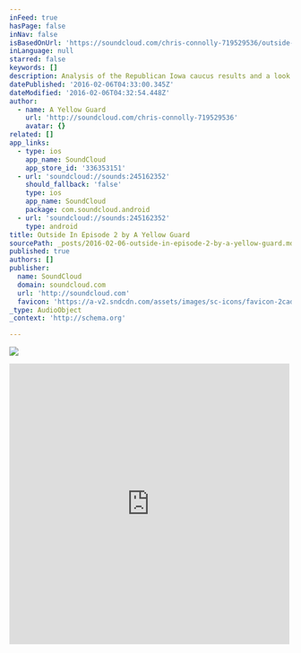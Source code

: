 ```yaml
---
inFeed: true
hasPage: false
inNav: false
isBasedOnUrl: 'https://soundcloud.com/chris-connolly-719529536/outside-in-episode-2'
inLanguage: null
starred: false
keywords: []
description: Analysis of the Republican Iowa caucus results and a look ahead to Iowa and the Democratic primary.
datePublished: '2016-02-06T04:33:00.345Z'
dateModified: '2016-02-06T04:32:54.448Z'
author:
  - name: A Yellow Guard
    url: 'http://soundcloud.com/chris-connolly-719529536'
    avatar: {}
related: []
app_links:
  - type: ios
    app_name: SoundCloud
    app_store_id: '336353151'
  - url: 'soundcloud://sounds:245162352'
    should_fallback: 'false'
    type: ios
    app_name: SoundCloud
    package: com.soundcloud.android
  - url: 'soundcloud://sounds:245162352'
    type: android
title: Outside In Episode 2 by A Yellow Guard
sourcePath: _posts/2016-02-06-outside-in-episode-2-by-a-yellow-guard.md
published: true
authors: []
publisher:
  name: SoundCloud
  domain: soundcloud.com
  url: 'http://soundcloud.com'
  favicon: 'https://a-v2.sndcdn.com/assets/images/sc-icons/favicon-2cadd14b.ico'
_type: AudioObject
_context: 'http://schema.org'

---
```

![](https://the-grid-user-content.s3-us-west-2.amazonaws.com/391c17bd-40a5-4223-9cbb-3a7bfe529403.png)

<iframe src="https://cdn.embedly.com/widgets/media.html?src=https%3A%2F%2Fw.soundcloud.com%2Fplayer%2F%3Fvisual%3Dtrue%26url%3Dhttp%253A%252F%252Fapi.soundcloud.com%252Ftracks%252F245162352%26show_artwork%3Dtrue&amp;url=https%3A%2F%2Fsoundcloud.com%2Fchris-connolly-719529536%2Foutside-in-episode-2&amp;image=http%3A%2F%2Fi1.sndcdn.com%2Fartworks-000145652438-ytmvm9-t500x500.jpg&amp;key=b7d04c9b404c499eba89ee7072e1c4f7&amp;type=text%2Fhtml&amp;schema=soundcloud" width="500" height="500" scrolling="no" frameborder="0" allowfullscreen="allowfullscreen" style=""></iframe>